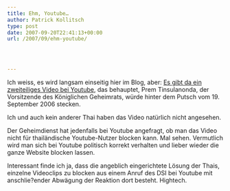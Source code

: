 ```yaml
---
title: Ehm, Youtube…
author: Patrick Kollitsch
type: post
date: 2007-09-20T22:41:13+00:00
url: /2007/09/ehm-youtube/




---
```

Ich weiss, es wird langsam einseitig hier im Blog, aber: [Es gibt da ein zweiteiliges Video bei Youtube][1], das behauptet, Prem Tinsulanonda, der Vorsitzende des Königlichen Geheimrats, würde hinter dem Putsch vom 19. September 2006 stecken. 

Ich und auch kein anderer Thai haben das Video natürlich nicht angesehen. 

Der Geheimdienst hat jedenfalls bei Youtube angefragt, ob man das Video nicht für thailändische Youtube-Nutzer blocken kann. Mal sehen. Vermutlich wird man sich bei Youtube politisch korrekt verhalten und lieber wieder die ganze Website blocken lassen.

Interessant finde ich ja, dass die angeblich eingerichtete Lösung der Thais, einzelne Videoclips zu blocken aus einem Anruf des <span class="caps">DSI</span> bei Youtube mit anschlie?ender Abwägung der Reaktion dort besteht. Hightech.

 [1]: http://www.bangkokpost.com/breaking_news/breakingnews.php?id=121896
